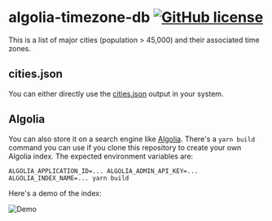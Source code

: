 # algolia-timezone-db [![GitHub license](https://img.shields.io/github/license/vvo/algolia-timezone-db?style=flat)](https://github.com/vvo/algolia-timezone-db/blob/master/LICENSE)

This is a list of major cities (population > 45,000) and their associated time zones.

## cities.json

You can either directly use the [cities.json](./cities.json) output in your system.

## Algolia

You can also store it on a search engine like [Algolia](http://algolia.com/). There's a `yarn build` command you can use if you clone this repository to create your own Algolia index. The expected environment variables are:

```
ALGOLIA_APPLICATION_ID=... ALGOLIA_ADMIN_API_KEY=... ALGOLIA_INDEX_NAME=... yarn build
```

Here's a demo of the index:

![Demo](./demo.gif)

